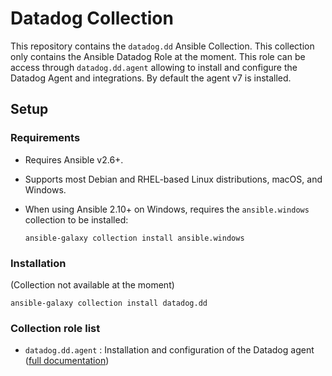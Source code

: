 # Datadog Collection

This repository contains the ``datadog.dd`` Ansible Collection. This collection only contains the Ansible Datadog Role at the moment.
This role can be access through ``datadog.dd.agent`` allowing to install and configure the Datadog Agent and integrations. By default the agent v7 is installed.

## Setup

### Requirements

- Requires Ansible v2.6+.
- Supports most Debian and RHEL-based Linux distributions, macOS, and Windows.
- When using Ansible 2.10+ on Windows, requires the `ansible.windows` collection to be installed:

  ```shell
  ansible-galaxy collection install ansible.windows
  ```

### Installation

(Collection not available at the moment)

```shell
ansible-galaxy collection install datadog.dd
```

### Collection role list
  - ``datadog.dd.agent`` : Installation and configuration of the Datadog agent ([full documentation](https://github.com/DataDog/ansible-datadog/blob/main/README.md))


